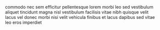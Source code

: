 commodo nec sem efficitur pellentesque lorem morbi leo sed vestibulum aliquet
tincidunt magna nisl vestibulum facilisis vitae nibh quisque velit lacus vel
donec morbi nisi velit vehicula finibus et lacus dapibus sed vitae leo eros
imperdiet